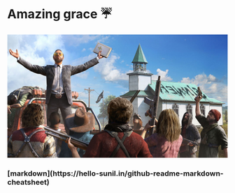 # Amazing grace :umbrella:

<!--
**abdulmukit98/abdulmukit98** is a ✨ _special_ ✨ repository because its `README.md` (this file) appears on your GitHub profile.

https://github.com/caiyongji/emoji-list

Here are some ideas to get you started:

- 🔭 I’m currently working on ...
- 🌱 I’m currently learning ...
- 👯 I’m looking to collaborate on ...
- 🤔 I’m looking for help with ...
- 💬 Ask me about ...
- 📫 How to reach me: ...
- 😄 Pronouns: ...
- ⚡ Fun fact: ...
-->

![image](https://github.com/abdulmukit98/abdulmukit98/blob/master/amazing%20grace.jpg)

<h3>
[markdown](https://hello-sunil.in/github-readme-markdown-cheatsheet)  <br>
</h3>  
